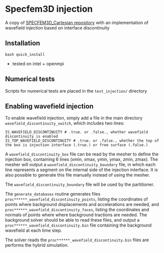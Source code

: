 # Specfem3D injection

A copy of [SPECFEM3D_Cartesian repository](https://github.com/SPECFEM/specfem3d) with an implementation of wavefield injection based on interface discontinuity

## Installation
```
bash quick_install
```
- tested on intel + openmpi

## Numerical tests
Scripts for numerical tests are placed in the `test_injection/` directory


## Enabling wavefield injection
To enable wavefield injection, simply add a file in the main directory `wavefield_discontinuity_switch`, which includes two lines:
```
IS_WAVEFIELD_DISCONTINUITY # .true. or .false., whether wavefield discontinuity is enabled
IS_TOP_WAVEFIELD_DISCONTINUITY # .true. or .false., whether the top of the box is injection interface (.true.) or free surface (.false.)
```
A `wavefield_discontinuity_box` file can be read by the mesher to define the injection box, containing 6 lines (xmin, xmax, ymin, ymax, zmin, zmax). The mesher will output a `wavefield_discontinuity_boundary` file, in which each line represents a segment on the internal side of the injection interface. It is also possible to generate this file manually instead of using the mesher.

The `wavefield_discontinuity_boundary` file will be used by the partitioner.

The `generate_databases` routine generates files `proc******_wavefield_discontinuity_points`, listing the coordinates of points where background displacements and accelerations are needed, and `proc******_wavefield_discontinuity_faces`, listing the coordinates and normals of points where where background tractions are needed. The background solver should be able to read these files, and output a `proc******_wavefield_discontinuity.bin` file containing the background wavefield at each time step.

The solver reads the `proc******_wavefield_discontinuity.bin` files are performs the hybrid simulation.

